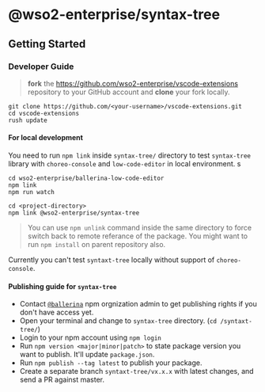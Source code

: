 # @wso2-enterprise/syntax-tree

## Getting Started 

### Developer Guide


>  **fork** the https://github.com/wso2-enterprise/vscode-extensions repository to your GitHub account and **clone** your fork locally.

```
git clone https://github.com/<your-username>/vscode-extensions.git
cd vscode-extensions
rush update
```

#### For local development

You need to run `npm link` inside `syntax-tree/` directory to test `syntax-tree` library with `choreo-console` and `low-code-editor` in local environment.
s
```
cd wso2-enterprise/ballerina-low-code-editor
npm link
npm run watch
```

```
cd <project-directory>
npm link @wso2-enterprise/syntax-tree
```

> You can use `npm unlink` command inside the same directory to force switch back to remote referance of the package. You might want to run `npm install` on parent repository also.

Currently you can't test `syntaxt-tree` locally without support of `choreo-console`.

#### Publishing guide for `syntax-tree`

- Contact [`@ballerina`](https://www.npmjs.com/org/ballerina) npm orgnization admin to get publishing rights if you don't have access yet.
- Open your terminal and change to `syntax-tree` directory. (`cd /syntaxt-tree/`)
- Login to your npm account using `npm login`
- Run `npm version <major|minor|patch>` to state package version you want to publish. It'll update `package.json`.
- Run `npm publish --tag latest` to publish your package.
- Create a separate branch `syntaxt-tree/vx.x.x` with latest changes, and send a PR against master.
